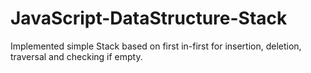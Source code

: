 # JavaScript-DataStructure-Stack
Implemented simple Stack based on first in-first for insertion, deletion, traversal and checking if empty.
